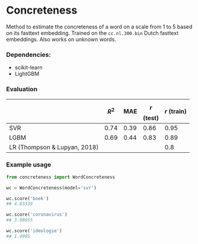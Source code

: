 # Concreteness
Method to estimate the concreteness of a word on a scale from 1 to 5 based on its fasttext embedding. Trained on the `cc.nl.300.bin` Dutch fasttext embeddings. Also works on unknown words.

### Dependencies:
* scikit-learn
* LightGBM

### Evaluation
|                              | $$R^2$$ | MAE  | $$r$$ (test) | $r$ (train) |
|------------------------------|---------|------|--------------|-------------|
| SVR                          | 0.74    | 0.39 | 0.86         | 0.95        |
| LGBM                         | 0.69    | 0.44 | 0.83         | 0.89        |
| LR (Thompson & Lupyan, 2018) |         |      |              | 0.8         |

### Example usage

```python
from concreteness import WordConcreteness

wc = WordConcreteness(model='svr')

wc.score('boek')
## 4.83339

wc.score('coronavirus')
## 3.08055

wc.score('ideologie')
## 1.4905
```


